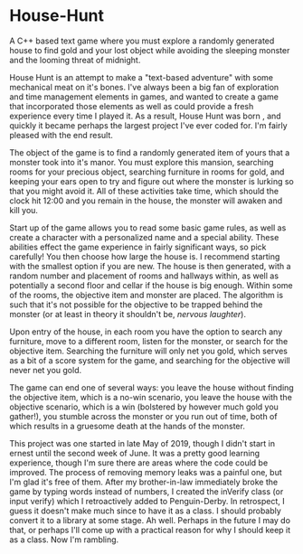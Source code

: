 # House-Hunt
A C++ based text game where you must explore a randomly generated house to find gold and your lost object while avoiding the sleeping monster and the looming threat of midnight.

House Hunt is an attempt to make a "text-based adventure" with some mechanical meat on it's bones. I've always been a big fan of
exploration and time management elements in games, and wanted to create a game that incorporated those elements as well as could
provide a fresh experience every time I played it. As a result, House Hunt was born , and quickly it became perhaps the largest
project I've ever coded for. I'm fairly pleased with the end result.

The object of the game is to find a randomly generated item of yours that a monster took into it's manor. You must explore this mansion,
searching rooms for your precious object, searching furniture in rooms for gold, and keeping your ears open to try and figure out where
the monster is lurking so that you might avoid it. All of these activities take time, which should the clock hit 12:00 and you remain in
the house, the monster will awaken and kill you.

Start up of the game allows you to read some basic game rules, as well as create a character with a personalized name and a special
ability. These abilities effect the game experience in fairly significant ways, so pick carefully! You then choose how large the house is.
I recommend starting with the smallest option if you are new. The house is then generated, with a random number and placement of rooms
and hallways within, as well as potentially a second floor and cellar if the house is big enough. Within some of the rooms, the objective
item and monster are placed. The algorithm is such that it's not possible for the objective to be trapped behind the monster (or at least
in theory it shouldn't be, *nervous laughter*).

Upon entry of the house, in each room you have the option to search any furniture, move to a different room, listen for the monster,
or search for the objective item. Searching the furniture will only net you gold, which serves as a bit of a score system for the game,
and searching for the objective will never net you gold.

The game can end one of several ways: you leave the house without finding the objective item, which is a no-win scenario, you leave
the house with the objective scenario, which is a win (bolstered by however much gold you gather!), you stumble across the monster or
you run out of time, both of which results in a gruesome death at the hands of the monster.

This project was one started in late May of 2019, though I didn't start in ernest until the second week of June. It was a pretty good
learning experience, though I'm sure there are areas where the code could be improved. The process of removing memory leaks was a painful
one, but I'm glad it's free of them. After my brother-in-law immediately broke the game by typing words instead of numbers, I created
the inVerify class (or input verify) which I retroactively added to Penguin-Derby. In retrospect, I guess it doesn't make much since to
have it as a class. I should probably convert it to a library at some stage. Ah well. Perhaps in the future I may do that, or perhaps 
I'll come up with a practical reason for why I should keep it as a class. Now I'm rambling.
